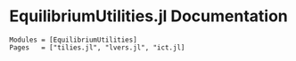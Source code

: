 # EquilibriumUtilities.jl Documentation

```@autodocs
Modules = [EquilibriumUtilities]
Pages   = ["tilies.jl", "lvers.jl", "ict.jl]
```